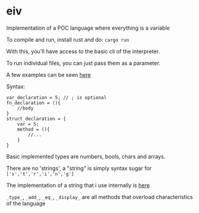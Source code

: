 # eiv
Implementation of a POC language where everything is a variable

To compile and run, install rust and do:
``cargo run``

With this, you'll have access to the basic cli of the interpreter.

To run individual files, you can just pass them as a parameter.

A few examples can be seen [here](src/tests/)

Syntax:
```
var_declaration = 5; // ; is optional
fn_declaration = (){
    //body
}
struct_declaration = {
    var = 5;
    method = (){
        //...
    }
}
```

Basic implemented types are numbers, bools, chars and arrays.

There are no 'strings', a "string" is simply syntax sugar for `['s','t','r','i','n','g']`

The implementation of a string that i use internally is [here](src/tests/string.eiv)

`_type_`, `_add_`, `_eq_`, `_display_` are all methods that overload characteristics of the language
